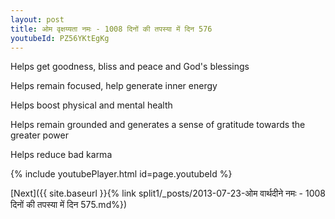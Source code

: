 ```yaml
---
layout: post
title: ओम वृक्षय्यता नमः - 1008 दिनों की तपस्या में दिन 576
youtubeId: PZ56YKtEgKg
---
```

 
 
Helps get goodness, bliss and peace and God's blessings
 
Helps remain focused, help generate inner energy 
 
Helps boost physical and mental health 
 
Helps remain grounded and generates a sense of gratitude towards the greater power 
 
Helps reduce bad karma
 
 
 
 


{% include youtubePlayer.html id=page.youtubeId %}
 
[Next]({{ site.baseurl }}{% link  split1/_posts/2013-07-23-ओम वार्थदीने नमः - 1008 दिनों की तपस्या में दिन 575.md%})
 
